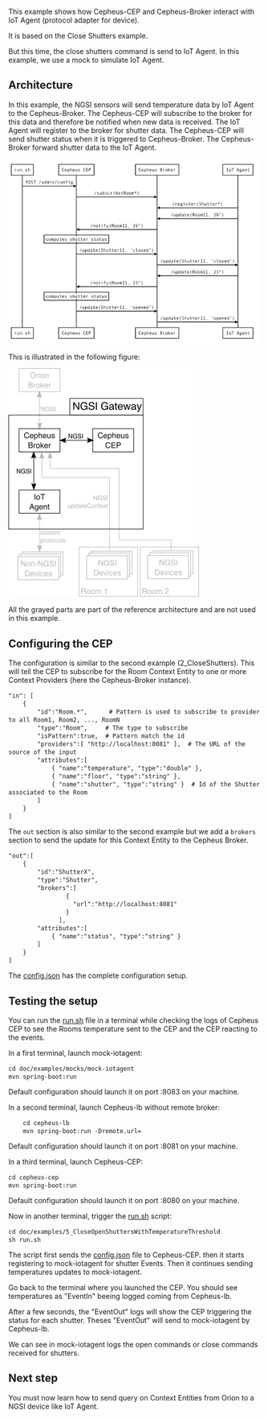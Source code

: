 This example shows how Cepheus-CEP and Cepheus-Broker interact with IoT Agent (protocol adapter for device).

It is based on the Close Shutters example.

But this time, the close shutters command is send to IoT Agent.
In this example, we use a mock to simulate IoT Agent.

## Architecture
In this example, the NGSI sensors will send temperature data by IoT Agent to the Cepheus-Broker.
The Cepheus-CEP will subscribe to the broker for this data and therefore be notified when new data is received.
The IoT Agent will register to the broker for shutter data.
The Cepheus-CEP will send shutter status when it is triggered to Cepheus-Broker.
The Cepheus-Broker forward shutter data to the IoT Agent. 

![example5](../../fig/example5-sequence.png)

This is illustrated in the following figure:

![example5](../../fig/example5.png)

All the grayed parts are part of the reference architecture and are not used in this example.

## Configuring the CEP

The configuration is similar to the second example (2_CloseShutters).
This will tell the CEP to subscribe for the Room Context Entity to one or more Context Providers (here the Cepheus-Broker instance).

    "in": [
        {
            "id":"Room.*",      # Pattern is used to subscribe to provider to all Room1, Room2, ..., RoomN
            "type":"Room",     # The type to subscribe
            "isPattern":true,  # Pattern match the id
            "providers":[ "http://localhost:8081" ],  # The URL of the source of the input
            "attributes":[
                { "name":"temperature", "type":"double" },
                { "name":"floor", "type":"string" },
                { "name":"shutter", "type":"string" }  # Id of the Shutter associated to the Room
            ]
        }
    ]

The `out` section is also similar to the second example but we add a `brokers` section
to send the update for this Context Entity to the Cepheus Broker.

    "out":[
        {
            "id":"ShutterX",
            "type":"Shutter",
            "brokers":[
                    {
                      "url":"http://localhost:8081"
                    }
                  ],
            "attributes":[
                { "name":"status", "type":"string" }
            ]
        }
    ]

The [config.json](config.json) has the complete configuration setup.

## Testing the setup

You can run the [run.sh](run.sh) file in a terminal while checking the logs of Cepheus CEP
to see the Rooms temperature sent to the CEP and the CEP reacting to the events.

In a first terminal, launch mock-iotagent:

    cd doc/examples/mocks/mock-iotagent
    mvn spring-boot:run

Default configuration should launch it on port :8083 on your machine.

In a second terminal, launch Cepheus-lb without remote broker:

        cd cepheus-lb
        mvn spring-boot:run -Dremote.url=

Default configuration should launch it on port :8081 on your machine.

In a third terminal, launch Cepheus-CEP:

    cd cepheus-cep
    mvn spring-boot:run

Default configuration should launch it on port :8080 on your machine.

Now in another terminal, trigger the [run.sh](run.sh) script:

    cd doc/examples/5_CloseOpenShuttersWithTemperatureThreshold
    sh run.sh

The script first sends the [config.json](config.json) file to Cepheus-CEP.
then it starts registering to mock-iotagent for shutter Events.
Then it continues sending temperatures updates to mock-iotagent.

Go back to the terminal where you launched the CEP. You should see temperatures as "EventIn" beeing logged coming from Cepheus-lb.

After a few seconds, the "EventOut" logs will show the CEP triggering the status for each shutter.
Theses "EventOut" will send to mock-iotagent by Cepheus-lb.

We can see in mock-iotagent logs the open commands or close commands received for shutters.

## Next step

You must now learn how to send query on Context Entities from Orion to a NGSI device like IoT Agent.
